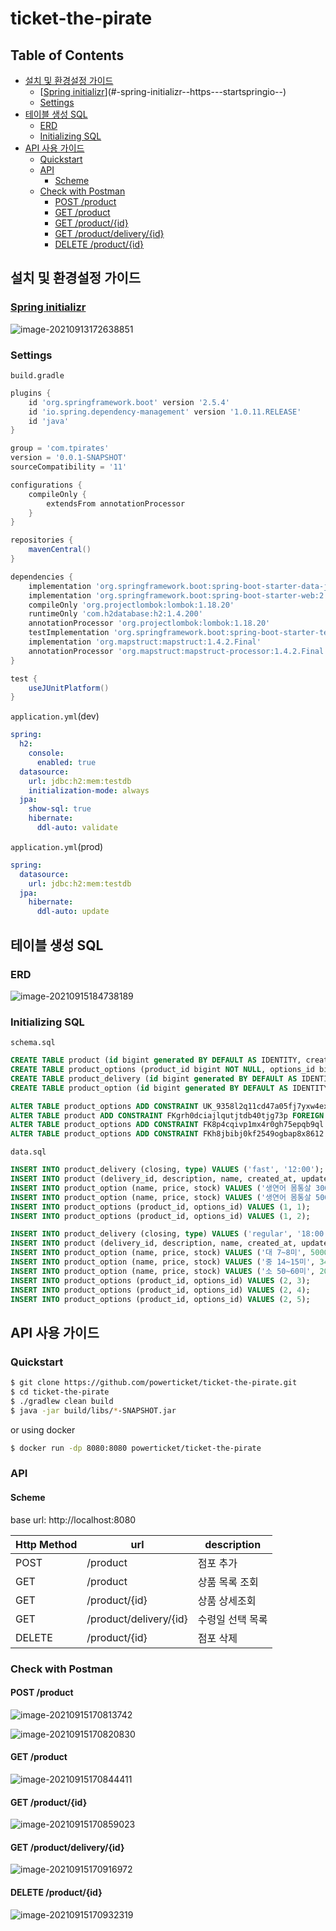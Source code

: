 # ticket-the-pirate

## Table of Contents

- [설치 및 환경설정 가이드](#-------------)
  * [[Spring initializr](https://start.spring.io/)](#-spring-initializr--https---startspringio--)
  * [Settings](#settings)
- [테이블 생성 SQL](#-------sql)
  * [ERD](#erd)
  * [Initializing SQL](#initializing-sql)
- [API 사용 가이드](#api-------)
  * [Quickstart](#quickstart)
  * [API](#api)
    + [Scheme](#scheme)
  * [Check with Postman](#check-with-postman)
    + [POST /product](#post--product)
    + [GET /product](#get--product)
    + [GET /product/{id}](#get--product--id-)
    + [GET /product/delivery/{id}](#get--product-delivery--id-)
    + [DELETE /product/{id}](#delete--product--id-)

## 설치 및 환경설정 가이드

### [Spring initializr](https://start.spring.io/)

![image-20210913172638851](https://raw.githubusercontent.com/powerticket/typora-image-repo/image/img/image-20210913172638851.png)

### Settings

`build.gradle`

```gradle
plugins {
	id 'org.springframework.boot' version '2.5.4'
	id 'io.spring.dependency-management' version '1.0.11.RELEASE'
	id 'java'
}

group = 'com.tpirates'
version = '0.0.1-SNAPSHOT'
sourceCompatibility = '11'

configurations {
	compileOnly {
		extendsFrom annotationProcessor
	}
}

repositories {
	mavenCentral()
}

dependencies {
	implementation 'org.springframework.boot:spring-boot-starter-data-jpa:2.5.4'
	implementation 'org.springframework.boot:spring-boot-starter-web:2.5.4'
	compileOnly 'org.projectlombok:lombok:1.18.20'
	runtimeOnly 'com.h2database:h2:1.4.200'
	annotationProcessor 'org.projectlombok:lombok:1.18.20'
	testImplementation 'org.springframework.boot:spring-boot-starter-test:2.5.4'
	implementation 'org.mapstruct:mapstruct:1.4.2.Final'
	annotationProcessor 'org.mapstruct:mapstruct-processor:1.4.2.Final'
}

test {
	useJUnitPlatform()
}
```

`application.yml`(dev)

```yaml
spring:
  h2:
    console:
      enabled: true
  datasource:
    url: jdbc:h2:mem:testdb
    initialization-mode: always
  jpa:
    show-sql: true
    hibernate:
      ddl-auto: validate
```

`application.yml`(prod)

```yaml
spring:
  datasource:
    url: jdbc:h2:mem:testdb
  jpa:
    hibernate:
      ddl-auto: update
```



## 테이블 생성 SQL

### ERD

![image-20210915184738189](https://raw.githubusercontent.com/powerticket/typora-image-repo/image/img/image-20210915184738189.png)

### Initializing SQL

`schema.sql`

```sql
CREATE TABLE product (id bigint generated BY DEFAULT AS IDENTITY, created_at TIMESTAMP, description VARCHAR(255), name VARCHAR(255), updated_at TIMESTAMP, delivery_id bigint, PRIMARY KEY (id));
CREATE TABLE product_options (product_id bigint NOT NULL, options_id bigint NOT NULL);
CREATE TABLE product_delivery (id bigint generated BY DEFAULT AS IDENTITY, closing varchar(255), type VARCHAR(255), PRIMARY KEY (id));
CREATE TABLE product_option (id bigint generated BY DEFAULT AS IDENTITY, name VARCHAR(255), price bigint, stock bigint, PRIMARY KEY (id));

ALTER TABLE product_options ADD CONSTRAINT UK_9358l2q11cd47a05fj7yxw4ex UNIQUE (options_id);
ALTER TABLE product ADD CONSTRAINT FKgrh0dciajlqutjtdb40tjg73p FOREIGN KEY (delivery_id) REFERENCES product_delivery;
ALTER TABLE product_options ADD CONSTRAINT FK8p4cqivp1mx4r0gh75epqb9ql FOREIGN KEY (options_id) REFERENCES product_option;
ALTER TABLE product_options ADD CONSTRAINT FKh8jbibj0kf2549ogbap8x8612 FOREIGN KEY (product_id) REFERENCES product;
```

`data.sql`

```sql
INSERT INTO product_delivery (closing, type) VALUES ('fast', '12:00');
INSERT INTO product (delivery_id, description, name, created_at, updated_at) VALUES (1, '노르웨이산 연어 300g, 500g, 반마리 필렛', '노르웨이산 연어', CURRENT_TIMESTAMP(), CURRENT_TIMESTAMP());
INSERT INTO product_option (name, price, stock) VALUES ('생연어 몸통살 300g', 10000, 99);
INSERT INTO product_option (name, price, stock) VALUES ('생연어 몸통살 500g', 17000, 99);
INSERT INTO product_options (product_id, options_id) VALUES (1, 1);
INSERT INTO product_options (product_id, options_id) VALUES (1, 2);

INSERT INTO product_delivery (closing, type) VALUES ('regular', '18:00');
INSERT INTO product (delivery_id, description, name, created_at, updated_at) VALUES (1, '산지직송 완도 전복 1kg (7미~60미)', '완도전복', CURRENT_TIMESTAMP(), CURRENT_TIMESTAMP());
INSERT INTO product_option (name, price, stock) VALUES ('대 7~8미', 50000, 99);
INSERT INTO product_option (name, price, stock) VALUES ('중 14~15미', 34000, 99);
INSERT INTO product_option (name, price, stock) VALUES ('소 50~60미', 20000, 99);
INSERT INTO product_options (product_id, options_id) VALUES (2, 3);
INSERT INTO product_options (product_id, options_id) VALUES (2, 4);
INSERT INTO product_options (product_id, options_id) VALUES (2, 5);
```

## API 사용 가이드

### Quickstart

```bash
$ git clone https://github.com/powerticket/ticket-the-pirate.git
$ cd ticket-the-pirate
$ ./gradlew clean build
$ java -jar build/libs/*-SNAPSHOT.jar
```

or using docker

```bash
$ docker run -dp 8080:8080 powerticket/ticket-the-pirate
```

### API

#### Scheme

base url: http://localhost:8080

| Http Method | url                    | description      |
| ----------- | ---------------------- | ---------------- |
| POST        | /product               | 점포 추가        |
| GET         | /product               | 상품 목록 조회   |
| GET         | /product/{id}          | 상품 상세조회    |
| GET         | /product/delivery/{id} | 수령일 선택 목록 |
| DELETE      | /product/{id}          | 점포 삭제        |

### Check with Postman

#### POST /product

![image-20210915170813742](https://raw.githubusercontent.com/powerticket/typora-image-repo/image/img/image-20210915170813742.png)

![image-20210915170820830](https://raw.githubusercontent.com/powerticket/typora-image-repo/image/img/image-20210915170820830.png)

#### GET /product

![image-20210915170844411](https://raw.githubusercontent.com/powerticket/typora-image-repo/image/img/image-20210915170844411.png)

#### GET /product/{id}

![image-20210915170859023](https://raw.githubusercontent.com/powerticket/typora-image-repo/image/img/image-20210915170859023.png)

#### GET /product/delivery/{id}

![image-20210915170916972](https://raw.githubusercontent.com/powerticket/typora-image-repo/image/img/image-20210915170916972.png)

#### DELETE /product/{id}

![image-20210915170932319](https://raw.githubusercontent.com/powerticket/typora-image-repo/image/img/image-20210915170932319.png)
